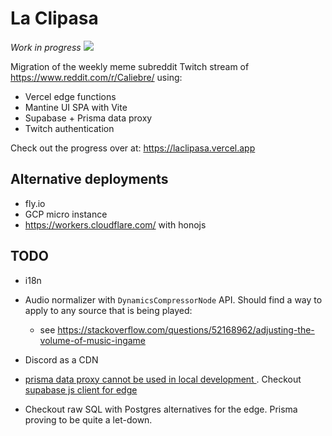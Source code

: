 # La Clipasa

*Work in progress*
![](.github/landing-page.png)


Migration of the weekly meme subreddit Twitch stream of https://www.reddit.com/r/Caliebre/
using:
- Vercel edge functions
- Mantine UI SPA with Vite
- Supabase + Prisma data proxy
- Twitch authentication

Check out the progress over at: https://laclipasa.vercel.app

## Alternative deployments

- fly.io
- GCP micro instance
- https://workers.cloudflare.com/ with honojs

## TODO

- i18n

- Audio normalizer with `DynamicsCompressorNode` API. Should find a way to apply
  to any source that is being played:
    - see
      https://stackoverflow.com/questions/52168962/adjusting-the-volume-of-music-ingame

- Discord as a CDN

- [prisma data proxy cannot be used in local development
  ](https://github.com/prisma/prisma/issues/14398).
Checkout [supabase js client for
edge](https://github.com/supabase/supabase/discussions/6321)
- Checkout raw SQL with Postgres alternatives for the edge. Prisma proving to be quite a
  let-down.




